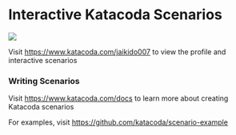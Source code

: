 # Interactive Katacoda Scenarios

[![](http://shields.katacoda.com/katacoda/jaikido007/count.svg)](https://www.katacoda.com/jaikido007 "Get your profile on Katacoda.com")

Visit https://www.katacoda.com/jaikido007 to view the profile and interactive scenarios

### Writing Scenarios
Visit https://www.katacoda.com/docs to learn more about creating Katacoda scenarios

For examples, visit https://github.com/katacoda/scenario-example
